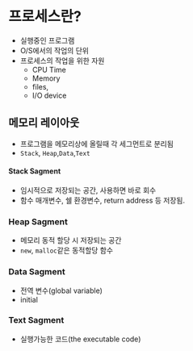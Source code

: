 
# 프로세스란?
- 실행중인 프로그램
- O/S에서의 작업의 단위
- 프로세스의 작업을 위한 자원
	- CPU Time
	- Memory
	- files,
	- I/O device


## 메모리 레이아웃
- 프로그램을 메모리상에 올릴때 각 세그먼트로 분리됨
- `Stack`, `Heap`,`Data`,`Text`

#### Stack Sagment
- 임시적으로 저장되는 공간, 사용하면 바로 회수
- 함수 매개변수, 쉘 환경변수, return address 등 저장됨.
### Heap Sagment
- 메모리 동적 할당 시 저장되는 공간
- `new`, `malloc`같은 동적할당 함수 
### Data Sagment
- 전역 변수(global variable)
- initial
### Text Sagment
- 실행가능한 코드(the executable code)


